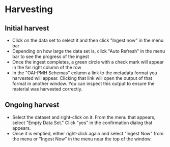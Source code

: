 

# Harvesting


## Initial harvest

-   Click on the data set to select it and then click "Ingest now" in the menu bar
-   Depending on how large the data set is, click "Auto Refresh" in the menu bar to see the progress of the ingest
-   Once the ingest completes, a green circle with a check mark will appear in the far right column of the row
-   In the "OAI-PMH Schemas" column a link to the metadata format you harvested will appear. Clicking that link will open the output of that format in another window. You can inspect this output to ensure the material was harvested correctly.


## Ongoing harvest

-   Select the dataset and right-click on it. From the menu that appears, select "Empty Data Set." Click "yes" in the confirmation dialog that appears.
-   Once it is emptied, either right-click again and select "Ingest Now" from the menu or "Ingest Now" in the menu near the top of the window.

